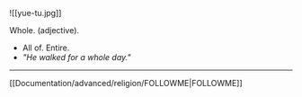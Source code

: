 
![[yue-tu.jpg]]

Whole. (adjective).
- All of. Entire.
- _"He walked for a whole day."_

---

[[Documentation/advanced/religion/FOLLOWME|FOLLOWME]]